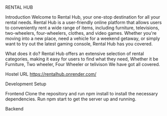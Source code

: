 RENTAL HUB

Introduction Welcome to Rental Hub, your one-stop destination for all your rental needs. Rental Hub is a user-friendly online platform that allows users to conveniently rent a wide range of items, including furniture, televisions, two-wheelers, four-wheelers, clothes, and video games. Whether you're moving into a new place, need a vehicle for a weekend getaway, or simply want to try out the latest gaming console, Rental Hub has you covered.

What does it do? Rental Hub offers an extensive selection of rental categories, making it easy for users to find what they need, Whether it be Furniture, Two wheeler, Four Wheeler or telivison We have got all covered.

Hostel URL
https://rentalhub.onrender.com/

Development Setup 

Frontend Clone the repository and run npm install to install the necessary dependencies. Run npm start to get the server up and running.

Backend
